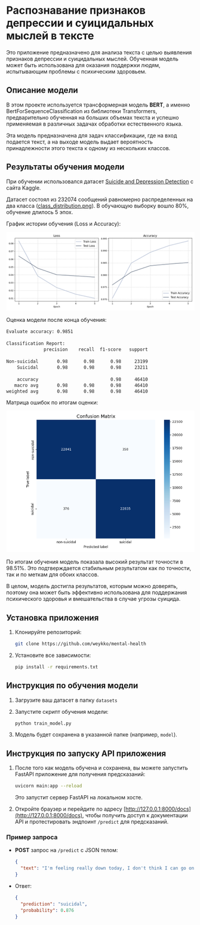 # Распознавание признаков депрессии и суицидальных мыслей в тексте 

Это приложение предназначено для анализа текста с целью выявления признаков депрессии и суицидальных мыслей. Обученная модель может быть использована для оказания поддержки людям, испытывающим проблемы с психическим здоровьем.

## Описание модели

В этом проекте используется трансформерная модель **BERT**, а именно BertForSequenceClassification из библиотеки Transformers, предварительно обученная на больших объемах текста и успешно применяемая в различных задачах обработки естественного языка.  

Эта модель предназначена для задач классификации, где на вход подается текст, а на выходе модель выдает вероятность принадлежности этого текста к одному из нескольких классов.

## Результаты обучения модели

При обучении использовался датасет [Suicide and Depression Detection](https://www.kaggle.com/datasets/nikhileswarkomati/suicide-watch) с сайта Kaggle.

Датасет состоял из 232074 сообщений равномерно распределенных на два класса ([class_distribution.png](plots%2Fclass_distribution.png)). В обучающую выборку вошло 80%, обучение длилось 5 эпох.

График истории обучения (Loss и Accuracy):

![train_history.png](plots%2Ftrain_history.png)

Оценка модели после конца обучения:

```
Evaluate accuracy: 0.9851

Classification Report:
              precision    recall  f1-score   support

Non-suicidal       0.98      0.98      0.98     23199
    Suicidal       0.98      0.98      0.98     23211

    accuracy                           0.98     46410
   macro avg       0.98      0.98      0.98     46410
weighted avg       0.98      0.98      0.98     46410

```

Матрица ошибок по итогам оценки:

![confusion_matrix.png](plots%2Fconfusion_matrix.png)

По итогам обучения модель показала высокий результат точности в 98.51%. Это подтверждается стабильным результатом как по точности, так и по меткам для обоих классов. 

В целом, модель достигла результатов, которым можно доверять, поэтому она может быть эффективно использована для поддержания психического здоровья и вмешательства в случае угрозы суицида.


## Установка приложения

1. Клонируйте репозиторий:
    ```bash
    git clone https://github.com/weykko/mental-health
    ```

2. Установите все зависимости:
    ```bash
    pip install -r requirements.txt
    ```

## Инструкция по обучения модели

1. Загрузите ваш датасет в папку `datasets`
2. Запустите скрипт обучения модели:
    ```bash
    python train_model.py
    ```

3. Модель будет сохранена в указанной папке (например, `model`).

## Инструкция по запуску API приложения

1. После того как модель обучена и сохранена, вы можете запустить FastAPI приложение для получения предсказаний:

    ```bash
    uvicorn main:app --reload
    ```

    Это запустит сервер FastAPI на локальном хосте.

2. Откройте браузер и перейдите по адресу [http://127.0.0.1:8000/docs](http://127.0.0.1:8000/docs), чтобы получить доступ к документации API и протестировать эндпоинт `/predict` для предсказаний.

### Пример запроса

- **POST** запрос на `/predict` с JSON телом:
    ```json
    {
      "text": "I'm feeling really down today, I don't think I can go on."
    }
    ```

- Ответ:
    ```json
    {
      "prediction": "suicidal",
      "probability": 0.876
    }
    ```
  



